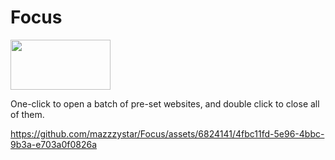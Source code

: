 # Focus
<a href="https://chrome.google.com/webstore/detail/focus-batch-open-close-we/ognammebbnhnkdnbndjgphgglepkaaka"><img src="https://colorlib.com/wp/wp-content/uploads/sites/2/google-chrome-extensions.png"  width="160" height="80"></a>

One-click to open a batch of pre-set websites, and double click to close all of them.


https://github.com/mazzzystar/Focus/assets/6824141/4fbc11fd-5e96-4bbc-9b3a-e703a0f0826a

